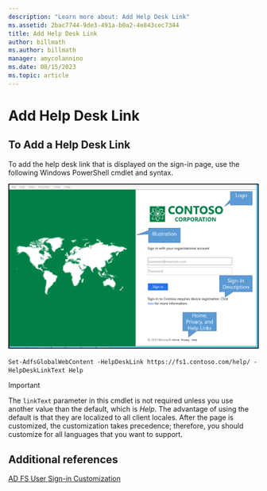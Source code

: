 ```yaml
---
description: "Learn more about: Add Help Desk Link"
ms.assetid: 2bac7744-9de3-491a-b0a2-4e843cec7344
title: Add Help Desk Link
author: billmath
ms.author: billmath
manager: amycolannino
ms.date: 08/15/2023
ms.topic: article
---
```


# Add Help Desk Link


## To Add a Help Desk Link
To add the help desk link that is displayed on the sign\-in page, use the following Windows PowerShell cmdlet and syntax.

![add help desk](media/AD-FS-user-sign-in-customization/ADFS_Blue_Custom2.png)


`Set-AdfsGlobalWebContent -HelpDeskLink https://fs1.contoso.com/help/ -HelpDeskLinkText Help`


> [!IMPORTANT]
> The `linkText` parameter in this cmdlet is not required unless you use another value than the default, which is *Help*. The advantage of using the default is that they are localized to all client locales. After the page is customized, the customization takes precedence; therefore, you should customize for all languages that you want to support.


## Additional references
[AD FS User Sign-in Customization](AD-FS-user-sign-in-customization.md)
